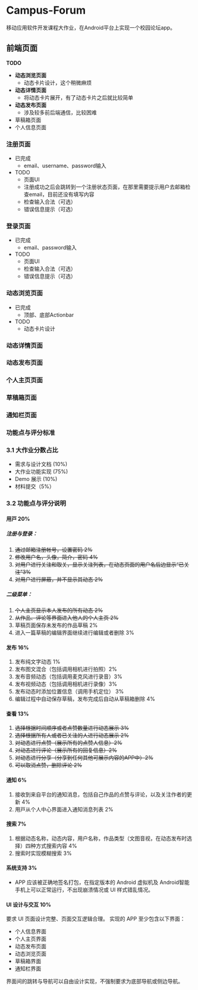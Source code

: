 # Campus-Forum

移动应用软件开发课程大作业，在Android平台上实现一个校园论坛app。

## 前端页面

**TODO**

+ **动态浏览页面**
  + 动态卡片设计，这个稍微麻烦
+ **动态详情页面**
  + 将动态卡片展开，有了动态卡片之后就比较简单
+ **动态发布页面**
  + 涉及较多前后端通信，比较困难
+ 草稿箱页面
+ 个人信息页面

### 注册页面

+ 已完成
  + email、username、password输入
+ TODO
  + 页面UI
  + 注册成功之后会跳转到一个注册状态页面，在那里需要提示用户去邮箱检查email，目前还没有填写内容
  + 检查输入合法（可选）
  + 错误信息提示（可选）

### 登录页面

+ 已完成
  + email、password输入
+ TODO
  + 页面UI
  + 检查输入合法（可选）
  + 错误信息提示（可选）

### 动态浏览页面

+ 已完成
  + 顶部、底部Actionbar
+ TODO
  + 动态卡片设计

### 动态详情页面

### 动态发布页面

### 个人主页页面

### 草稿箱页面

### 通知栏页面

### 功能点与评分标准

### 3.1 大作业分数占比

- 需求与设计文档 (10%)
- 大作业功能实现 (75%)
- Demo 展示 (10%)
- 材料提交（5%）

### 3.2 功能点与评分说明

#### ⽤⼾ 20%

##### 注册与登录：

1. ~~通过邮箱注册帐号，设置密码 2%~~
2. ~~修改用户名，头像，简介，密码 4%~~
3. ~~对用户进行关注和取关，显示关注列表，在动态页面的用户名后边显示“已关注”3%~~
4. ~~对用户进行屏蔽，并不显示其动态 2%~~

##### 二级菜单：

1. ~~个人主页显示本人发布的所有动态 2%~~
2. ~~从作品、评论等界⾯进⼊他⼈的个人主⻚ 2%~~
3. 草稿页面保存未发布的作品草稿 2% 
4. 进⼊⼀篇草稿的编辑界⾯继续进行编辑或者删除 3%

#### 发布 16%

1. 发布纯文字动态 1%
2. 发布图文混合（包括调用相机进行拍照）2%
3. 发布音频动态（包括调用麦克风进行录音）3%
4. 发布视频动态（包括调用相机进行录像）3%
5. 发布动态时添加位置信息（调用手机定位） 3%
6. 编辑过程中⾃动保存草稿，发布完成后自动从草稿箱删除 4%

#### 查看 13%

1. ~~选择根据时间顺序或者点赞数量进行动态展示 3%~~
2. ~~选择根据所有人或者已关注的人进行动态展示 2%~~
3. ~~对动态进行点赞（展示所有的点赞人信息）2%~~
4. ~~对动态进行评论（展示所有的回复信息）2%~~
5. ~~对动态进行分享（分享到任何其他可展示内容的APP中）2%~~
6. ~~可以取消点赞，删除评论 2%~~

#### 通知 6%

1. 接收到来⾃平台的通知消息，包括⾃⼰作品的点赞与评论，以及关注作者的更新 4%
2. ⽤⼾从个⼈中⼼界⾯进⼊通知消息列表 2%

#### 搜索 7%

1. 根据动态名称，动态内容，用户名称，作品类型（文图音视，在动态发布时选择）四种方式搜索内容 4%
2. 搜索时实现模糊搜索 3%

#### 系统支持 3%

- APP 应该被正确地签名打包，在指定版本的 Android 虚拟机及 Android智能手机上可以正常运行，不出现崩溃情况或 UI 样式错乱情况。

#### UI 设计与交互 10%

要求 UI 页面设计完整、页面交互逻辑合理。 实现的 APP 至少包含以下界面：

- 个人信息界面
- 个人主页界面
- 动态发布页面
- 动态浏览页面
- 草稿箱界面
- 通知栏界面

界面间的跳转与导航可以自由设计实现，不强制要求为底部导航或侧边导航。



